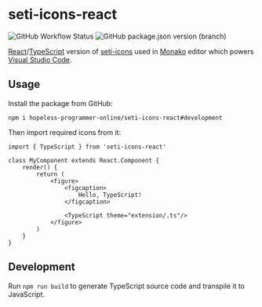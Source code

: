 # seti-icons-react

![GitHub Workflow Status](https://img.shields.io/github/workflow/status/hopeless-programmer-online/seti-icons-react/Node.js%20CI)
![GitHub package.json version (branch)](https://img.shields.io/github/package-json/v/hopeless-programmer-online/seti-icons-react/ci)

[React](https://github.com/facebook/react)/[TypeScript](https://github.com/microsoft/TypeScript) version of [seti-icons](https://www.npmjs.com/package/seti-icons) used in [Monako](https://github.com/Microsoft/monaco-editor) editor which powers [Visual Studio Code](https://github.com/Microsoft/vscode).

## Usage

Install the package from GitHub:

```
npm i hopeless-programmer-online/seti-icons-react#development
```

Then import required icons from it:

```tsx
import { TypeScript } from 'seti-icons-react'

class MyComponent extends React.Component {
    render() {
        return (
            <figure>
                <figcaption>
                    Hello, TypeScript!
                </figcaption>

                <TypeScript theme="extension/.ts"/>
            </figure>
        )
    }
}
```

## Development

Run `npm run build` to generate TypeScript source code and transpile it to JavaScript.
